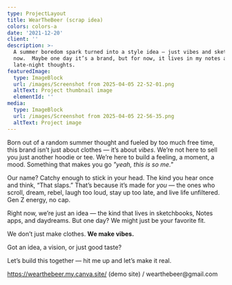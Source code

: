 ```yaml
---
type: ProjectLayout
title: WearTheBeer (scrap idea)
colors: colors-a
date: '2021-12-20'
client: ''
description: >-
  A summer boredom spark turned into a style idea — just vibes and sketches for
  now.  Maybe one day it’s a brand, but for now, it lives in my notes and
  late-night thoughts.
featuredImage:
  type: ImageBlock
  url: /images/Screenshot from 2025-04-05 22-52-01.png
  altText: Project thumbnail image
  elementId: ''
media:
  type: ImageBlock
  url: /images/Screenshot from 2025-04-05 22-56-35.png
  altText: Project image
---
```

Born out of a random summer thought and fueled by too much free time, this brand isn’t just about clothes — it’s about *vibes*. We’re not here to sell you just another hoodie or tee. We’re here to build a feeling, a moment, a mood. Something that makes you go *"yeah, this is so me."*

Our name? Catchy enough to stick in your head. The kind you hear once and think, “That slaps.” That’s because it’s made for *you* — the ones who scroll, dream, rebel, laugh too loud, stay up too late, and live life unfiltered. Gen Z energy, no cap.

Right now, we’re just an idea — the kind that lives in sketchbooks, Notes apps, and daydreams. But one day? We might just be your favorite fit.

We don’t just make clothes.
**We make vibes.**

Got an idea, a vision, or just good taste?

Let’s build this together — hit me up and let’s make it real.

<https://wearthebeer.my.canva.site/> (demo site) / wearthebeer\@gmail.com
